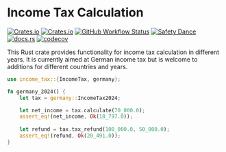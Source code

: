 # Income Tax Calculation

[![Crates.io](https://img.shields.io/crates/v/income-tax)](https://crates.io/crates/income-tax)
[![Crates.io](https://img.shields.io/crates/l/income-tax)](https://crates.io/crates/income-tax)
[![GitHub Workflow Status](https://img.shields.io/github/actions/workflow/status/sunsided/rust-aligned-allocations/rust.yml)](https://github.com/sunsided/fixedstack-rs/actions/workflows/rust.yml)
[![Safety Dance][safety-image]][safety-link]
[![docs.rs](https://img.shields.io/docsrs/income-tax)](https://docs.rs/income-tax/)
[![codecov](https://codecov.io/gh/sunsided/income-tax-rs/graph/badge.svg?token=7KOXJwVQqi)](https://codecov.io/gh/sunsided/income-tax-rs)

This Rust crate provides functionality for income tax calculation in different years.
It is currently aimed at German income tax but is welcome to additions for different
countries and years.

```rust
use income_tax::{IncomeTax, germany};

fn germany_2024() {
    let tax = germany::IncomeTax2024;

    let net_income = tax.calculate(70_000.0);
    assert_eq!(net_income, Ok(18_797.0));
    
    let refund = tax.tax_refund(100_000.0, 50_000.0);
    assert_eq!(refund, Ok(20_491.0));
}
```

[safety-image]: https://img.shields.io/badge/unsafe-forbidden-success.svg

[safety-link]: https://github.com/rust-secure-code/safety-dance/
